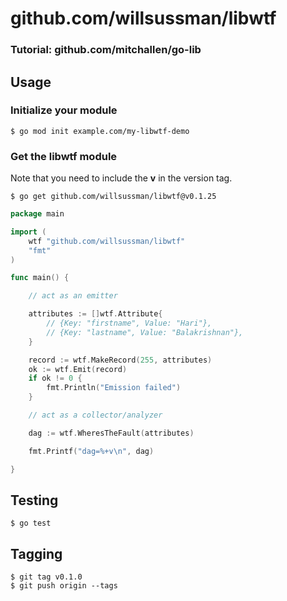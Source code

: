 # github.com/willsussman/libwtf
### Tutorial: github.com/mitchallen/go-lib

## Usage

### Initialize your module

```
$ go mod init example.com/my-libwtf-demo
```

### Get the libwtf module

Note that you need to include the **v** in the version tag.

```
$ go get github.com/willsussman/libwtf@v0.1.25
```

```go
package main

import (
    wtf "github.com/willsussman/libwtf"
    "fmt"
)

func main() {

    // act as an emitter

    attributes := []wtf.Attribute{
        // {Key: "firstname", Value: "Hari"},
        // {Key: "lastname", Value: "Balakrishnan"},
    }

    record := wtf.MakeRecord(255, attributes)
    ok := wtf.Emit(record)
    if ok != 0 {
        fmt.Println("Emission failed")
    }

    // act as a collector/analyzer

    dag := wtf.WheresTheFault(attributes)

    fmt.Printf("dag=%+v\n", dag)

}

```

## Testing

```
$ go test
```

## Tagging

```
$ git tag v0.1.0
$ git push origin --tags
```


